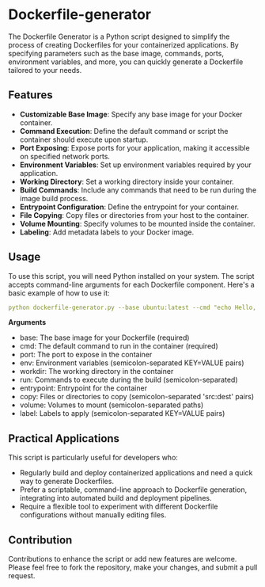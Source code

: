 # Dockerfile-generator
The Dockerfile Generator is a Python script designed to simplify the process of creating Dockerfiles for your containerized applications. By specifying parameters such as the base image, commands, ports, environment variables, and more, you can quickly generate a Dockerfile tailored to your needs.

## Features

* **Customizable Base Image**: Specify any base image for your Docker container.
* **Command Execution**: Define the default command or script the container should execute upon startup.
* **Port Exposing**: Expose ports for your application, making it accessible on specified network ports.
* **Environment Variables**: Set up environment variables required by your application.
* **Working Directory**: Set a working directory inside your container.
* **Build Commands**: Include any commands that need to be run during the image build process.
* **Entrypoint Configuration**: Define the entrypoint for your container.
* **File Copying**: Copy files or directories from your host to the container.
* **Volume Mounting**: Specify volumes to be mounted inside the container.
* **Labeling**: Add metadata labels to your Docker image.


## Usage

To use this script, you will need Python installed on your system. The script accepts command-line arguments for each Dockerfile component. Here's a basic example of how to use it:

```yaml
python dockerfile-generator.py --base ubuntu:latest --cmd "echo Hello, World!" --port 8080 --env MY_VAR=value --workdir /app --run "apt-get update;apt-get install -y curl" --copy "source:/dest" --volume "/data" --label "maintainer=example@example.com"
```

**Arguments**
<br>
- base: The base image for your Dockerfile (required)
- cmd: The default command to run in the container (required)
- port: The port to expose in the container
- env: Environment variables (semicolon-separated KEY=VALUE pairs)
- workdir: The working directory in the container
- run: Commands to execute during the build (semicolon-separated)
- entrypoint: Entrypoint for the container
- copy: Files or directories to copy (semicolon-separated 'src:dest' pairs)
- volume: Volumes to mount (semicolon-separated paths)
- label: Labels to apply (semicolon-separated KEY=VALUE pairs)




## Practical Applications
This script is particularly useful for developers who:
* Regularly build and deploy containerized applications and need a quick way to generate Dockerfiles.
* Prefer a scriptable, command-line approach to Dockerfile generation, integrating into automated build and deployment pipelines.
* Require a flexible tool to experiment with different Dockerfile configurations without manually editing files.


## Contribution
Contributions to enhance the script or add new features are welcome. Please feel free to fork the repository, make your changes, and submit a pull request.
